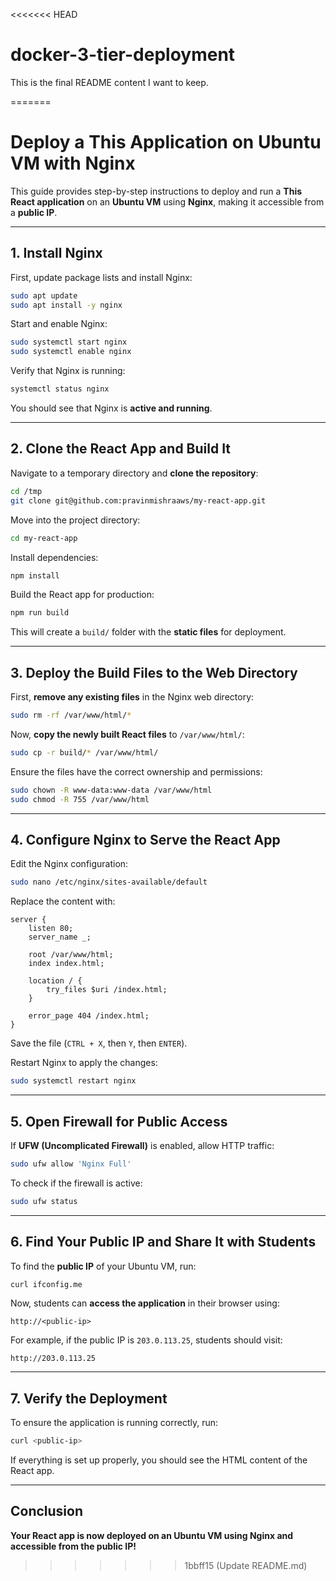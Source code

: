 <<<<<<< HEAD
# docker-3-tier-deployment
This is the final README content I want to keep.

=======

# **Deploy a This Application on Ubuntu VM with Nginx**

This guide provides step-by-step instructions to deploy and run a **This React application** on an **Ubuntu VM** using **Nginx**, making it accessible from a **public IP**.

---

## **1. Install Nginx**
First, update package lists and install Nginx:

```sh
sudo apt update
sudo apt install -y nginx
```

Start and enable Nginx:

```sh
sudo systemctl start nginx
sudo systemctl enable nginx
```

Verify that Nginx is running:

```sh
systemctl status nginx
```

You should see that Nginx is **active and running**.

---

## **2. Clone the React App and Build It**
Navigate to a temporary directory and **clone the repository**:

```sh
cd /tmp
git clone git@github.com:pravinmishraaws/my-react-app.git
```

Move into the project directory:

```sh
cd my-react-app
```

Install dependencies:

```sh
npm install
```

Build the React app for production:

```sh
npm run build
```

This will create a `build/` folder with the **static files** for deployment.

---

## **3. Deploy the Build Files to the Web Directory**
First, **remove any existing files** in the Nginx web directory:

```sh
sudo rm -rf /var/www/html/*
```

Now, **copy the newly built React files** to `/var/www/html/`:

```sh
sudo cp -r build/* /var/www/html/
```

Ensure the files have the correct ownership and permissions:

```sh
sudo chown -R www-data:www-data /var/www/html
sudo chmod -R 755 /var/www/html
```

---

## **4. Configure Nginx to Serve the React App**
Edit the Nginx configuration:

```sh
sudo nano /etc/nginx/sites-available/default
```

Replace the content with:

```nginx
server {
    listen 80;
    server_name _;

    root /var/www/html;
    index index.html;

    location / {
        try_files $uri /index.html;
    }

    error_page 404 /index.html;
}
```

Save the file (`CTRL + X`, then `Y`, then `ENTER`).

Restart Nginx to apply the changes:

```sh
sudo systemctl restart nginx
```

---

## **5. Open Firewall for Public Access**
If **UFW (Uncomplicated Firewall)** is enabled, allow HTTP traffic:

```sh
sudo ufw allow 'Nginx Full'
```

To check if the firewall is active:

```sh
sudo ufw status
```

---

## **6. Find Your Public IP and Share It with Students**
To find the **public IP** of your Ubuntu VM, run:

```sh
curl ifconfig.me
```

Now, students can **access the application** in their browser using:

```
http://<public-ip>
```

For example, if the public IP is `203.0.113.25`, students should visit:

```
http://203.0.113.25
```

---

## **7. Verify the Deployment**
To ensure the application is running correctly, run:

```sh
curl <public-ip>
```

If everything is set up properly, you should see the HTML content of the React app.

---

## **Conclusion**
**Your React app is now deployed on an Ubuntu VM using Nginx and accessible from the public IP!**   
>>>>>>> 1bbff15 (Update README.md)
